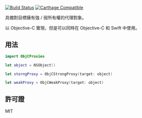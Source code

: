 [![Build Status](https://travis-ci.com/WeZZard/ObjCProxies.svg?branch=master)](https://travis-ci.com/WeZZard/ObjCProxies)
[![Carthage Compatible](https://img.shields.io/badge/Carthage-compatible-4BC51D.svg?style=flat)](https://github.com/Carthage/Carthage)

具備對目標擁有強 / 弱所有權的代理對象。

以 Objective-C 實現，但是可以同時在 Objective-C 和 Swift 中使用。

## 用法

```swift
import ObjCProxies

let object = NSObject()

let storngProxy = ObjCStrongProxy(target: object)

let weakProxy = ObjCWeakProxy(target: object)
```

## 許可證

MIT
